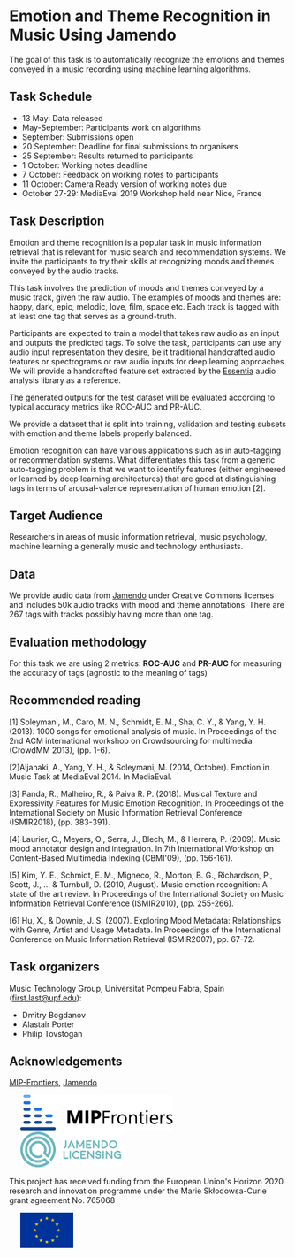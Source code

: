 # Emotion and Theme Recognition in Music Using Jamendo

The goal of this task is to automatically recognize the emotions and themes conveyed in a music recording using machine learning algorithms.

## Task Schedule

* 13 May: Data released
* May-September: Participants work on algorithms
* September: Submissions open
* 20 September: Deadline for final submissions to organisers
* 25 September: Results returned to participants
* 1 October: Working notes deadline 
* 7 October: Feedback on working notes to participants 
* 11 October: Camera Ready version of working notes due
* October 27-29: MediaEval 2019 Workshop held near Nice, France

## Task Description

Emotion and theme recognition is a popular task in music information retrieval that is relevant for music search and recommendation systems. We invite the participants to try their skills at recognizing moods and themes conveyed by the audio tracks.

This task involves the prediction of moods and themes conveyed by a music track, given the raw audio. The examples of moods and themes are: happy, dark, epic, melodic, love, film, space etc. Each track is tagged with at least one tag that serves as a ground-truth.

Participants are expected to train a model that takes raw audio as an input and outputs the predicted tags. To solve the task, participants can use any audio input representation they desire, be it traditional handcrafted audio features or spectrograms or raw audio inputs for deep learning approaches. We will provide a handcrafted feature set extracted by the [Essentia](https://essentia.upf.edu/documentation/) audio analysis library as a reference.

The generated outputs for the test dataset will be evaluated according to typical accuracy metrics like ROC-AUC and PR-AUC.

We provide a dataset that is split into training, validation and testing subsets with emotion and theme labels properly balanced.

Emotion recognition can have various applications such as in auto-tagging or recommendation systems. What differentiates this task from a generic auto-tagging problem is that we want to identify features (either engineered or learned by deep learning architectures) that are good at distinguishing tags in terms of arousal-valence representation of human emotion [2].

## Target Audience

Researchers in areas of music information retrieval, music psychology, machine learning a generally music and technology enthusiasts.

## Data

We provide audio data from [Jamendo](https://jamendo.com) under Creative Commons licenses and includes 50k audio tracks with mood and theme annotations. There are 267 tags with tracks possibly having more than one tag.

## Evaluation methodology

For this task we are using 2 metrics: **ROC-AUC** and **PR-AUC** for measuring the accuracy of tags (agnostic to the meaning of tags)

## Recommended reading

[1] Soleymani, M., Caro, M. N., Schmidt, E. M., Sha, C. Y., & Yang, Y. H. (2013). 1000 songs for emotional analysis of music. In Proceedings of the 2nd ACM international workshop on Crowdsourcing for multimedia (CrowdMM 2013), (pp. 1-6).

[2]Aljanaki, A., Yang, Y. H., & Soleymani, M. (2014, October). Emotion in Music Task at MediaEval 2014. In MediaEval.

[3] Panda, R., Malheiro, R., & Paiva R. P. (2018). Musical Texture and Expressivity Features for Music Emotion Recognition. In Proceedings of the International Society on Music Information Retrieval Conference (ISMIR2018), (pp. 383-391).

[4] Laurier, C., Meyers, O., Serra, J., Blech, M., & Herrera, P. (2009). Music mood annotator design and integration. In 7th International Workshop on Content-Based Multimedia Indexing (CBMI'09), (pp. 156-161).

[5] Kim, Y. E., Schmidt, E. M., Migneco, R., Morton, B. G., Richardson, P., Scott, J., ... & Turnbull, D. (2010, August). Music emotion recognition: A state of the art review. In Proceedings of the International Society on Music Information Retrieval Conference (ISMIR2010), (pp. 255-266).

[6] Hu, X., & Downie, J. S. (2007). Exploring Mood Metadata: Relationships with Genre, Artist and Usage Metadata. In Proceedings of the International Conference on Music Information Retrieval (ISMIR2007), pp. 67-72.

## Task organizers

Music Technology Group, Universitat Pompeu Fabra, Spain (first.last@upf.edu):

- Dmitry Bogdanov
- Alastair Porter
- Philip Tovstogan

## Acknowledgements

[MIP-Frontiers](https://mip-frontiers.eu/), [Jamendo](https://www.jamendo.com/)

<img src="img/mip-frontiers.png" height="64" hspace="20"><img src="img/jamendo-licensing.svg" height="64" hspace="20">

This project has received funding from the European Union's Horizon 2020 research and innovation programme under the Marie Skłodowsa-Curie grant agreement No. 765068

<img src="img/eu.svg" height="64" hspace="20">
